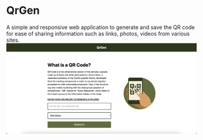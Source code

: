 # QrGen

A simple and responsive web application to generate and save the QR code for ease of sharing information such as links, photos, videos from various sites.
<img src="images/screen.jpeg">
